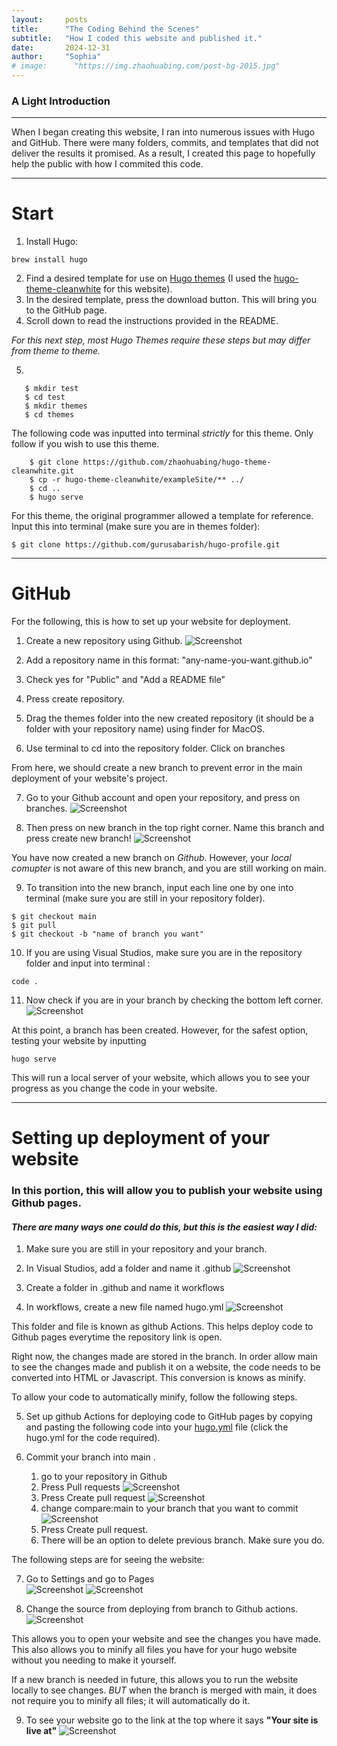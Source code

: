 ```yaml
---
layout:     posts
title:      "The Coding Behind the Scenes"
subtitle:   "How I coded this website and published it."
date:       2024-12-31
author:     "Sophia"
# image:      "https://img.zhaohuabing.com/post-bg-2015.jpg"
---
```


### A Light Introduction

---

When I began creating this website, I ran into numerous issues with Hugo and  GitHub. There were many folders, commits, and templates that did not deliver the results it promised. As a result, I created this page to hopefully help the public with how I commited this code. 

---

# Start

1. Install Hugo:
``` 
brew install hugo
```

2. Find a desired template for use on [Hugo themes](https://themes.gohugo.io/) (I used the [hugo-theme-cleanwhite](https://github.com/zhaohuabing/hugo-theme-cleanwhite) for this website). 
3. In the desired template, press the download button. This will bring you to the GitHub page. 
4. Scroll down to read the instructions provided in the README. 

_For this next step, most Hugo Themes require these steps but may differ from theme to theme._ 

5. 
 ```
    $ mkdir test
    $ cd test 
    $ mkdir themes
    $ cd themes
```
The following code was inputted into terminal _strictly_ for this theme. Only follow if you wish to use this theme. 
```
    $ git clone https://github.com/zhaohuabing/hugo-theme-cleanwhite.git
    $ cp -r hugo-theme-cleanwhite/exampleSite/** ../
    $ cd .. 
    $ hugo serve
```
For this theme, the original programmer allowed a template for reference. Input this into terminal (make sure you are in themes folder):
```
$ git clone https://github.com/gurusabarish/hugo-profile.git
```

---

# GitHub
For the following, this is how to set up your website for deployment. 

1. Create a new repository using Github.
![Screenshot](/screenshot_1.jpg)  

2. Add a repository name in this format: "any-name-you-want.github.io" 

3. Check yes for "Public" and "Add a README file"

4. Press create repository. 

5. Drag the themes folder into the new created repository (it should be a folder with your repository name) using finder for MacOS.

6. Use terminal to cd into the repository folder. Click on branches 

From here, we should create a new branch to prevent error in the main deployment of your website's project. 

7. Go to your Github account and open your repository, and press on branches.
![Screenshot](/screenshot_2.jpg) 

8. Then press on new branch in the top right corner. Name this branch and press create new branch! 
![Screenshot](/screenshot_3.jpg) 

You have now created a new branch on _Github_. However, your _local comupter_ is not aware of this new branch, and you are still working on main. 

9. To transition into the new branch, input each line one by one into terminal (make sure you are still in your repository folder). 
```
$ git checkout main 
$ git pull 
$ git checkout -b "name of branch you want"
```
10. If you are using Visual Studios, make sure you are in the repository folder and input into terminal :
```
code .
``` 
11. Now check if you are in your branch by checking the bottom left corner. 
![Screenshot](/screenshot_4.jpg) 

At this point, a branch has been created. However, for the safest option, testing your website by inputting 
```
hugo serve 
```
This will run a local server of your website, which allows you to see your progress as you change the code in your website. 

---

# Setting up deployment of your website
### In this portion, this will allow you to publish your website using Github pages. 
#### _There are many ways one could do this, but this is the easiest way I did:_ 

1. Make sure you are still in your repository and your branch. 
 
2. In Visual Studios, add a folder and name it .github
![Screenshot](/screenshot_5.jpg) 

3. Create a folder in .github and name it workflows

4. In workflows, create a new file named hugo.yml
![Screenshot](/screenshot_6.jpg) 

This folder and file is known as github Actions. This helps deploy code to Github pages everytime the repository link is open. 

Right now, the changes made are stored in the branch. In order allow main to see the changes made and publish it on a website, the code needs to be converted into HTML or Javascript. This conversion is knows as minify. 

To allow your code to automatically minify, follow the following steps. 

5. Set up github Actions for deploying code to GitHub pages by copying and pasting the following code into your [hugo.yml](../../.github/workflows/hugo.yml) file (click the hugo.yml for the code required). 

6. Commit your branch into main .
    1. go to your repository in Github
    2. Press Pull requests 
    ![Screenshot](/screenshot_7.jpg)   
    3. Press Create pull request
    ![Screenshot](/screenshot_8.jpg)
    4. change compare:main to your branch that you want to commit
    ![Screenshot](/screenshot_9.jpg) 
    5. Press Create pull request. 
    6. There will be an option to delete previous branch. Make sure you do. 

The following steps are for seeing the website:

7. Go to Settings and go to Pages  
![Screenshot](/screenshot_10.jpg) 
![Screenshot](/screenshot_11.jpg) 

8. Change the source from deploying from branch to Github actions. 
![Screenshot](/screenshot_12.jpg) 

This allows you to open your website and see the changes you have made. This also allows you to minify all files you have for your hugo website without you needing to make it yourself. 

If a new branch is needed in future, this allows you to run the website locally to see changes. _BUT_ when the branch is merged with main, it does not require you to minify all files; it will automatically do it.  

9. To see your website go to the link at the top where it says **"Your site is live at"**
![Screenshot](/screenshot_13.jpg) 

